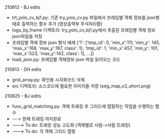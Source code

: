 210812 - BJ edits
- trt_yolo_cv_bj1.py: 기존 try_yolo_cv.py 파일에서 프레임별 객체 정보를 json형태로 출력하는 함수 추가 (영상출력부 주석처리함)
- logs_by_frame 디렉토리: try_yolo_cv_bj1.py에서 추출된 프레임별 객체 정보 json파일을 저장
- 프레임별 객체 정보 json 형식 예제 {'1': ['tmp_id': 0, 'min_x':111, 'min_y': 145, 'max_x':168, 'max_y':187, class': 1}, 'tmp_id': 1, 'min_x':457, 'min_y': 101, 'max_x':523, 'max_y':142, class': 1}, ...]}
- load_json.py: 프레임별 객체정보 json 파일 읽어오는 코드 

210813 - DH edits
- grid_array.py: 확인용 시각화코드 삭제
- src 디렉토리: 소스코드에 필요한 이미지들 저장 (seg_map_v2_short.png)

210825 - BJ edits
- func_grid_matching.py: 객체 트래킹 후 그리드에 맵핑하는 작업을 수행하는 함수
- ---> 현재 트래킹 까지완료
- ---> To do: 트래킹 성능 고도화 (객체별로 사람->사람 트래킹)
- ---> To do: 각 객체 그리드 맵핑
